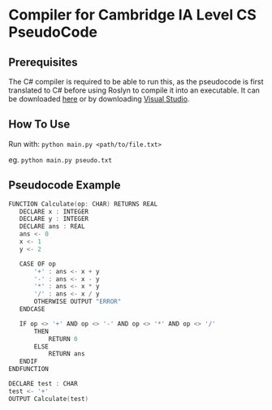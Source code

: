 # Compiler for Cambridge IA Level CS PseudoCode
## Prerequisites
The C# compiler is required to be able to run this, as the pseudocode is first translated to C# before using Roslyn to compile it into an executable.
It can be downloaded [here](https://github.com/dotnet/roslyn) or by downloading [Visual Studio](https://visualstudio.microsoft.com/vs/community/).
<br/>


## How To Use
Run with:
`python main.py <path/to/file.txt>`

eg.
`python main.py pseudo.txt`
<br/>


## Pseudocode Example
```cpp
FUNCTION Calculate(op: CHAR) RETURNS REAL
   DECLARE x : INTEGER
   DECLARE y : INTEGER
   DECLARE ans : REAL
   ans <- 0
   x <- 1
   y <- 2

   CASE OF op
       '+' : ans <- x + y
       '-' : ans <- x - y
       '*' : ans <- x * y
       '/' : ans <- x / y
       OTHERWISE OUTPUT "ERROR"
   ENDCASE

   IF op <> '+' AND op <> '-' AND op <> '*' AND op <> '/'
       THEN
           RETURN 0
       ELSE
           RETURN ans
   ENDIF
ENDFUNCTION

DECLARE test : CHAR
test <- '+'
OUTPUT Calculate(test)
```
